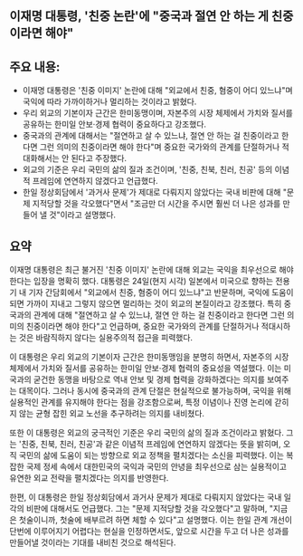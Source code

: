 ## 이재명 대통령, '친중 논란'에 "중국과 절연 안 하는 게 친중이라면 해야"

## 주요 내용:
*   이재명 대통령은 '친중 이미지' 논란에 대해 "외교에서 친중, 혐중이 어디 있느냐"며 국익에 따라 가까이하거나 멀리하는 것이라고 밝혔다.
*   우리 외교의 기본이자 근간은 한미동맹이며, 자본주의 시장 체제에서 가치와 질서를 공유하는 한미일 안보·경제 협력이 중요하다고 강조했다.
*   중국과의 관계에 대해서는 "절연하고 살 수 있느냐, 절연 안 하는 걸 친중이라고 한다면 그런 의미의 친중이라면 해야 한다"며 중요한 국가와의 관계를 단절하거나 적대화해서는 안 된다고 주장했다.
*   외교의 기준은 우리 국민의 삶의 질과 조건이며, '친중, 친북, 친러, 친공' 등의 이념적 프레임에 연연하지 않겠다고 언급했다.
*   한일 정상회담에서 '과거사 문제'가 제대로 다뤄지지 않았다는 국내 비판에 대해 "문제 지적당할 것을 각오했다"면서 "조금만 더 시간을 주시면 훨씬 더 나은 성과를 만들어 낼 것"이라고 설명했다.

## 요약

이재명 대통령은 최근 불거진 '친중 이미지' 논란에 대해 외교는 국익을 최우선으로 해야 한다는 입장을 명확히 했다. 대통령은 24일(현지 시각) 일본에서 미국으로 향하는 전용기 내 기자 간담회에서 "외교에서 친중, 혐중이 어디 있느냐"고 반문하며, 국익에 도움이 되면 가까이 지내고 그렇지 않으면 멀리하는 것이 외교의 본질이라고 강조했다. 특히 중국과의 관계에 대해 "절연하고 살 수 있느냐, 절연 안 하는 걸 친중이라고 한다면 그런 의미의 친중이라면 해야 한다"고 언급하며, 중요한 국가와의 관계를 단절하거나 적대시하는 것은 바람직하지 않다는 실용주의적 접근을 피력했다.

이 대통령은 우리 외교의 기본이자 근간은 한미동맹임을 분명히 하면서, 자본주의 시장 체제에서 가치와 질서를 공유하는 한미일 안보·경제 협력의 중요성을 역설했다. 이는 미국과의 굳건한 동맹을 바탕으로 역내 안보 및 경제 협력을 강화하겠다는 의지를 보여주는 대목이다. 그러나 동시에 중국과의 관계 단절은 현실적으로 불가능하며, 국익을 위해 실용적인 관계를 유지해야 한다는 점을 강조함으로써, 특정 이념이나 진영 논리에 갇히지 않는 균형 잡힌 외교 노선을 추구하려는 의지를 내비쳤다.

또한 이 대통령은 외교의 궁극적인 기준은 우리 국민의 삶의 질과 조건이라고 밝혔다. 그는 '친중, 친북, 친러, 친공'과 같은 이념적 프레임에 연연하지 않겠다는 뜻을 밝히며, 오직 국민의 삶에 도움이 되는 방향으로 외교 정책을 펼치겠다는 소신을 피력했다. 이는 복잡한 국제 정세 속에서 대한민국의 국익과 국민의 안녕을 최우선으로 삼는 실용적이고 유연한 외교 전략을 펼치겠다는 의지를 반영한다.

한편, 이 대통령은 한일 정상회담에서 과거사 문제가 제대로 다뤄지지 않았다는 국내 일각의 비판에 대해서도 언급했다. 그는 "문제 지적당할 것을 각오했다"고 말하며, "지금은 첫술이니까, 첫술에 배부르려 하면 체할 수 있다"고 설명했다. 이는 한일 관계 개선이 단번에 이루어지기 어렵다는 현실을 인정하면서도, 앞으로 시간을 두고 더 나은 성과를 만들어낼 것이라는 기대를 내비친 것으로 해석된다.